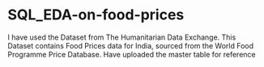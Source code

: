 # SQL_EDA-on-food-prices
I have used the Dataset from The Humanitarian Data Exchange. This Dataset contains Food Prices data for India, sourced from the World Food Programme Price Database. Have uploaded the master table for reference
